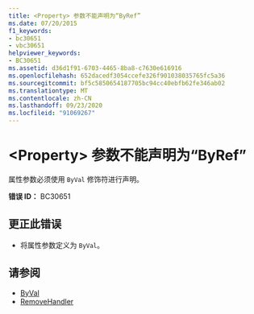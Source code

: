 ```yaml
---
title: <Property> 参数不能声明为“ByRef”
ms.date: 07/20/2015
f1_keywords:
- bc30651
- vbc30651
helpviewer_keywords:
- BC30651
ms.assetid: d36d1f91-6703-4465-8ba8-c7630e616916
ms.openlocfilehash: 652dacedf3054ccefe326f901038035765fc5a36
ms.sourcegitcommit: bf5c5850654187705bc94cc40ebfb62fe346ab02
ms.translationtype: MT
ms.contentlocale: zh-CN
ms.lasthandoff: 09/23/2020
ms.locfileid: "91069267"
---
```

# <a name="property-parameters-cannot-be-declared-byref"></a>\<Property> 参数不能声明为“ByRef”

属性参数必须使用 `ByVal` 修饰符进行声明。  
  
 **错误 ID：** BC30651  
  
## <a name="to-correct-this-error"></a>更正此错误  
  
- 将属性参数定义为 `ByVal`。  
  
## <a name="see-also"></a>请参阅

- [ByVal](../language-reference/modifiers/byval.md)
- [RemoveHandler](../language-reference/modifiers/byref.md)
